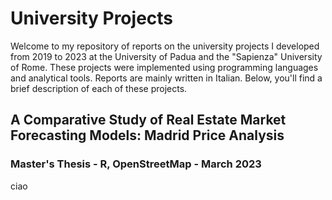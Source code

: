 # University Projects
Welcome to my repository of reports on the university projects I developed from 2019 to 2023 at the University of Padua and the "Sapienza" University of Rome. These projects were implemented using programming languages and analytical tools. Reports are mainly written in Italian. Below, you'll find a brief description of each of these projects.

## A Comparative Study of Real Estate Market Forecasting Models: Madrid Price Analysis
### Master's Thesis - R, OpenStreetMap - March 2023
ciao
